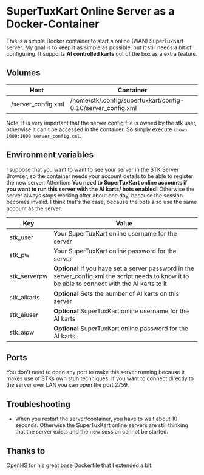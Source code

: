 # SuperTuxKart Online Server as a Docker-Container 
This is a simple Docker container to start a online (WAN) SuperTuxKart server.
My goal is to keep it as simple as possible, but it still needs a bit of configuring.
It supports **AI controlled karts** out of the box as a extra feature. 

## Volumes
| Host                | Container                                                    |
|---------------------|--------------------------------------------------------------|
| ./server_config.xml | /home/stk/.config/supertuxkart/config-0.10/server_config.xml |

Note: It is very important that the server config file is owned by the stk user, otherwise it can't be accessed in the container. So simply execute `chown 1000:1000 server_config.xml`.

## Environment variables
I suppose that you want to want to see your server in the STK Server Browser, so the container needs your account details to be able to register the new server.
Attention: **You need to SuperTuxKart online accounts if you want to run this server with the AI karts/ bots enabled!** Otherwise the server always stops working after about one day, because the session becomes invalid. I think that's the case, because the bots also use the same account as the server.

| Key          | Value                                                                                                                                |
|--------------|--------------------------------------------------------------------------------------------------------------------------------------|
| stk_user     | Your SuperTuxKart online username for the server                                                                                             |
| stk_pw       | Your SuperTuxKart online password for the server                                                                                                   |
| stk_serverpw | **Optional** If you have set a server password in the server_config.xml the script needs to know it to be able to connect with the AI karts to it |
| stk_aikarts | **Optional** Sets the number of AI karts on this server|
| stk_aiuser | **Optional** SuperTuxKart online username for the AI karts|
| stk_aipw | **Optional** SuperTuxKart online password for the AI karts|

## Ports
You don't need to open any port to make this server running because it makes use of STKs own stun techniques. If you want to connect directly to the server over LAN you can open the port 2759. 
## Troubleshooting
- When you restart the server/container, you have to wait about 10 seconds. Otherwise the SuperTuxKart online servers are still thinking that the server exists and the new session cannot be started.
## Thanks to 
[OpenHS](https://github.com/openhs/docker-supertuxkart-server) for his great base Dockerfile that I extended a bit.